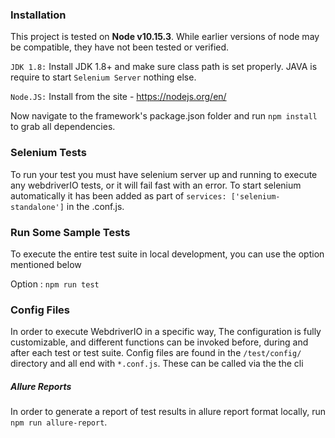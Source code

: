 

### Installation
This project is tested on **Node v10.15.3**.  While earlier versions of node may be compatible, they have not been tested or verified.


`JDK 1.8:` Install JDK 1.8+ and make sure class path is set properly. JAVA is require to start `Selenium Server` nothing else.

`Node.JS:` Install  from the site - https://nodejs.org/en/ 

Now navigate to the framework's package.json folder and run `npm install` to grab all dependencies.


### Selenium Tests 

  To run your test you must have selenium server up and running to execute any webdriverIO tests, or it will fail fast with an error. To start selenium automatically it has been added as part of `services: ['selenium-standalone']` in the .conf.js.

### Run Some Sample Tests

To execute the entire test suite in local development, you can use the option mentioned below

Option : `npm run test`

### Config Files

In order to execute WebdriverIO in a specific way, The configuration is fully customizable, and different functions can be invoked before, during and after each test or test suite.  Config files are found in the `/test/config/` directory and all end with `*.conf.js`.  These can be called via the the cli


##### Allure Reports

In order to generate a report of test results in allure report format locally, run `npm run allure-report`.
